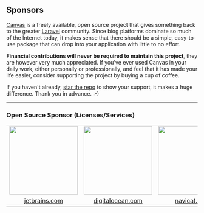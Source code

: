 ## Sponsors

[Canvas](https://cnvs.io) is a freely available, open source project that gives something back to the greater [Laravel](https://laravel.com) community. Since blog platforms dominate so much of the Internet today, it makes sense that there should be a simple, easy-to-use package that can drop into your application with little to no effort.

**Financial contributions will never be required to maintain this project**, they are however very much appreciated. If you've ever used Canvas in your daily work, either personally or professionally, and feel that it has made your life easier, consider supporting the project by buying a cup of coffee.

If you haven't already, [star the repo](https://github.com/cnvs/canvas/stargazers) to show your support, it makes a huge difference. Thank you in advance. :-)

---

### Open Source Sponsor (Licenses/Services)

<table width="100%" border="0" cellpadding="5">

<tr>
    <td align="center" valign="center">
        <a href="https://www.jetbrains.com"><img width="180px" src="https://github.com/cnvs/art/blob/master/sponsors/jetbrains.png?raw=true"></a>
    </td>
    <td align="center" valign="center">
        <a href="https://digitalocean.com/?refcode=41cb45b3c7db"><img width="180px" src="https://github.com/cnvs/art/blob/master/sponsors/digitalocean.png?raw=true"></a>
    </td>
    <td align="center" valign="center">
        <a href="https://www.navicat.com"><img width="180px" src="https://github.com/cnvs/art/blob/master/sponsors/navicat.png?raw=true"></a>
    </td>
    <td align="center" valign="center">
        <a href="https://readme.io"><img width="180px" src="https://github.com/cnvs/art/blob/master/sponsors/readme.png?raw=true"></a>
    </td>
</tr>

<tr>
    <td align="center" valign="center">
        <a href="https://www.jetbrains.com">jetbrains.com</a>
    </td>
    <td align="center" valign="center">
        <a href="https://digitalocean.com/?refcode=41cb45b3c7db">digitalocean.com</a>
    </td>
    <td align="center" valign="center">
        <a href="https://www.navicat.com">navicat.com</a>
    </td>
    <td align="center" valign="center">
        <a href="https://readme.io">readme.io</a>
    </td>
</tr>

</table>
